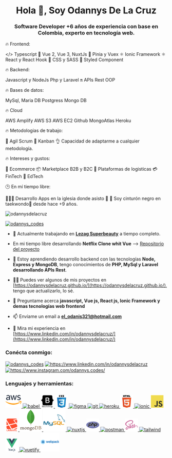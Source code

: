<h1 align="center">Hola 👋, Soy Odannys De La Cruz</h1>
<h3 align="center">Software Developer +6 años de experiencia con base en Colombia, experto en tecnología web.</h3>
<p>
🔥 Frontend:
 
 </> Typescript
 🍃 Vue 2, Vue 3, NuxtJs
 🍍 Pinia y Vuex
 ⚛ Ionic Framework 
 ⚛ React y React Hook
 💅 CSS y SASS
 💅 Styled Component

🔥 Backend:

 Javascript y NodeJs
 Php y Laravel 
 🔛 APIs Rest
 OOP
 
🔥 Bases de datos:

 MySql, Maria DB
 Postgress
 Mongo DB

🔥 Cloud

 AWS Amplify
 AWS S3
 AWS EC2
 Github 
 MongoAtlas
 Heroku

🔥 Metodologias de trabajo:
 
 👥 Agil Scrum
 🏁 Kanban
 👌 Capacidad de adaptarme a cualquier metodología. 
 
 
🔥 Intereses y gustos:
 
 🛒 Ecommerce 
 📦 Marketplace B2B y B2C
 🚛 Plataformas de logisticas
 💳 FinTech 
 📙 EdTech
 

🕒 En mí tiempo libre:

 👨🏾‍💻 Desarrollo Apps en la iglesia donde asisto 🛐
 🥋 Soy cinturón negro en taekwondo🏅 desde hace +9 años.</p>

<p align="left"> <img src="https://komarev.com/ghpvc/?username=odannysdelacruz&label=Profile%20views&color=0e75b6&style=flat" alt="odannysdelacruz" /> </p>

<p align="left"> <a href="https://twitter.com/odannys_codes" target="blank"><img src="https://img.shields.io/twitter/follow/odannys_codes?logo=twitter&style=for-the-badge" alt="odannys_codes" /></a> </p>

- 🔭 Actualmente trabajando en [**Lezag Superbeauty**](https://www.superbeauty.com.co) a tiempo completo.
- En mi tiempo libre desarrollando **Netflix Clone whit Vue** --> [Repositorio del proyecto](https://github.com/OdannysDeLaCruz/netflix-clone-vue)

- 🌱 Estoy aprendiendo desarrollo backend con las tecnologías **Node, Express y MongoDB**, tengo conocimientos de **PHP, MySql y Laravel desarrollando APIs Rest**.

- 👨‍💻 Puedes ver algunos de mis proyectos en [https://odannysdelacruz.github.io/](https://odannysdelacruz.github.io/), tengo que actualizarlo, lo sé.

- 💬 Preguntame acerca **javascript, Vue js, React js, Ionic Framework y demas tecnologías web frontend**

- 📫 Enviame un email a **el_odanis321@hotmail.com**

- 📄 Mira mi experiencia en [https://www.linkedin.com/in/odannysdelacruz/](https://www.linkedin.com/in/odannysdelacruz/)

<h3 align="left">Conécta conmigo:</h3>
<p align="left">
<a href="https://twitter.com/odannys_codes" target="blank"><img align="center" src="https://raw.githubusercontent.com/rahuldkjain/github-profile-readme-generator/master/src/images/icons/Social/twitter.svg" alt="odannys_codes" height="20" width="30" /></a>
<a href="https://linkedin.com/in/https://www.linkedin.com/in/odannysdelacruz" target="blank"><img align="center" src="https://raw.githubusercontent.com/rahuldkjain/github-profile-readme-generator/master/src/images/icons/Social/linked-in-alt.svg" alt="https://www.linkedin.com/in/odannysdelacruz" height="20" width="30" /></a>
<a href="https://instagram.com/https://www.instagram.com/odannys.codes/" target="blank"><img align="center" src="https://raw.githubusercontent.com/rahuldkjain/github-profile-readme-generator/master/src/images/icons/Social/instagram.svg" alt="https://www.instagram.com/odannys.codes/" height="20" width="30" /></a>
</p>

<h3 align="left">Lenguajes y herramientas:</h3>
<p align="left"> <a href="https://aws.amazon.com" target="_blank" rel="noreferrer"> <img src="https://raw.githubusercontent.com/devicons/devicon/master/icons/amazonwebservices/amazonwebservices-original-wordmark.svg" alt="aws" width="50" height="50"/> </a> <a href="https://babeljs.io/" target="_blank" rel="noreferrer"> <img src="https://www.vectorlogo.zone/logos/babeljs/babeljs-icon.svg" alt="babel" width="40" height="40"/> </a> <a href="https://getbootstrap.com" target="_blank" rel="noreferrer"> <img src="https://raw.githubusercontent.com/devicons/devicon/master/icons/bootstrap/bootstrap-plain-wordmark.svg" alt="bootstrap" width="40" height="40"/> </a> <a href="https://www.w3schools.com/css/" target="_blank" rel="noreferrer"> <img src="https://raw.githubusercontent.com/devicons/devicon/master/icons/css3/css3-original-wordmark.svg" alt="css3" width="40" height="40"/> </a> <a href="https://www.figma.com/" target="_blank" rel="noreferrer"> <img src="https://www.vectorlogo.zone/logos/figma/figma-icon.svg" alt="figma" width="40" height="40"/> </a> <a href="https://git-scm.com/" target="_blank" rel="noreferrer"> <img src="https://www.vectorlogo.zone/logos/git-scm/git-scm-icon.svg" alt="git" width="40" height="40"/> </a> <a href="https://heroku.com" target="_blank" rel="noreferrer"> <img src="https://www.vectorlogo.zone/logos/heroku/heroku-icon.svg" alt="heroku" width="40" height="40"/> </a> <a href="https://www.w3.org/html/" target="_blank" rel="noreferrer"> <img src="https://raw.githubusercontent.com/devicons/devicon/master/icons/html5/html5-original-wordmark.svg" alt="html5" width="40" height="40"/> </a> <a href="https://ionicframework.com" target="_blank" rel="noreferrer"> <img src="https://upload.wikimedia.org/wikipedia/commons/d/d1/Ionic_Logo.svg" alt="ionic" width="50" height="50"/> </a> <a href="https://developer.mozilla.org/en-US/docs/Web/JavaScript" target="_blank" rel="noreferrer"> <img src="https://raw.githubusercontent.com/devicons/devicon/master/icons/javascript/javascript-original.svg" alt="javascript" width="40" height="40"/> </a> <a href="https://laravel.com/" target="_blank" rel="noreferrer"> <img src="https://raw.githubusercontent.com/devicons/devicon/master/icons/laravel/laravel-plain-wordmark.svg" alt="laravel" width="40" height="40"/> </a> <a href="https://www.mongodb.com/" target="_blank" rel="noreferrer"> <img src="https://raw.githubusercontent.com/devicons/devicon/master/icons/mongodb/mongodb-original-wordmark.svg" alt="mongodb" width="70" height="70"/> </a> <a href="https://www.mysql.com/" target="_blank" rel="noreferrer"> <img src="https://raw.githubusercontent.com/devicons/devicon/master/icons/mysql/mysql-original-wordmark.svg" alt="mysql" width="70" height="70"/> </a> <a href="https://nuxtjs.org/" target="_blank" rel="noreferrer"> <img src="https://www.vectorlogo.zone/logos/nuxtjs/nuxtjs-icon.svg" alt="nuxtjs" width="40" height="40"/> </a> <a href="https://www.php.net" target="_blank" rel="noreferrer"> <img src="https://raw.githubusercontent.com/devicons/devicon/master/icons/php/php-original.svg" alt="php" width="40" height="40"/> </a> <a href="https://postman.com" target="_blank" rel="noreferrer"> <img src="https://www.vectorlogo.zone/logos/getpostman/getpostman-icon.svg" alt="postman" width="40" height="40"/> </a> <a href="https://sass-lang.com" target="_blank" rel="noreferrer"> <img src="https://raw.githubusercontent.com/devicons/devicon/master/icons/sass/sass-original.svg" alt="sass" width="40" height="40"/> </a> <a href="https://tailwindcss.com/" target="_blank" rel="noreferrer"> <img src="https://www.vectorlogo.zone/logos/tailwindcss/tailwindcss-icon.svg" alt="tailwind" width="40" height="40"/> </a> <a href="https://vuejs.org/" target="_blank" rel="noreferrer"> <img src="https://raw.githubusercontent.com/devicons/devicon/master/icons/vuejs/vuejs-original-wordmark.svg" alt="vuejs" width="40" height="40"/> </a> <a href="https://vuetifyjs.com/en/" target="_blank" rel="noreferrer"> <img src="https://bestofjs.org/logos/vuetify.svg" alt="vuetify" width="40" height="40"/> </a> <a href="https://webpack.js.org" target="_blank" rel="noreferrer"><img src="https://raw.githubusercontent.com/devicons/devicon/d00d0969292a6569d45b06d3f350f463a0107b0d/icons/webpack/webpack-original-wordmark.svg" alt="webpack" width="60" height="60"/> </a> </p>
